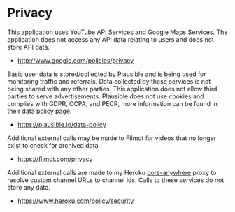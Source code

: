 # Privacy

This application uses YouTube API Services and Google Maps Services. 
The application does not access any API data relating to users and does not store API data.

- http://www.google.com/policies/privacy

Basic user data is stored/collected by Plausible and is being used for monitoring traffic and referrals.
Data collected by these services is not being shared with any other parties. 
This application does not allow third parties to serve advertisements.
Plausible does not use cookies and complies with GDPR, CCPA, and PECR, more information can be found in their data policy page.

- https://plausible.io/data-policy

Additional external calls may be made to Filmot for videos that no longer exist to check for archived data.

- https://filmot.com/privacy

Additional external calls are made to my Heroku [cors-anywhere](https://github.com/Rob--W/cors-anywhere) proxy to resolve custom channel URLs to channel ids.
Calls to these services do not store any data.

- https://www.heroku.com/policy/security
